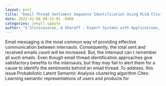 ```yaml
--- 
layout: post 
title: "Email Thread Sentiment Sequence Identification Using PLSA Clustering Algorithm" 
date: 2022-01-08 08:13:01 -0400 
categories: jekyll update 
author: "U Srinivasarao, A Sharaff - Expert Systems with Applications, 2022" 
--- 
```

Email messaging is the most common way of providing effective communication between internauts. Consequently, the total sent and received emails count will be increased. But, the internaut can t remember all such emails. Even though email thread identification approaches give satisfactory benefits to the internauts, but they may fail to alert them for a cause to identify the sentiments behind an email thread. To address, this issue Probabilistic Latent Semantic Analysis clustering algorithm Cites: Learning semantic representations of users and products for
